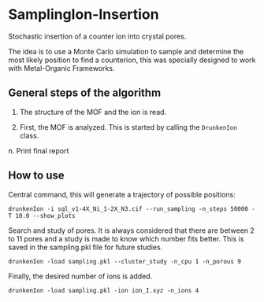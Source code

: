 # SamplingIon-Insertion

Stochastic insertion of a counter ion into crystal pores.

The idea is to use a Monte Carlo simulation to sample and determine the most likely position to find a counterion, this was specially designed to work with Metal-Organic Frameworks.

## General steps of the algorithm

1. The structure of the MOF and the ion is read.

2. First, the MOF is analyzed. This is started by calling the `DrunkenIon` class. 



n. Print final report

## How to use

Central command, this will generate a trajectory of possible positions:

```
drunkenIon -i sql_v1-4X_Ni_1-2X_N3.cif --run_sampling -n_steps 50000 -T 10.0 --show_plots
```

Search and study of pores. It is always considered that there are between 2 to 11 pores and a study is made to know which number fits better. This is saved in the sampling.pkl file for future studies.

```
drunkenIon -load sampling.pkl --cluster_study -n_cpu 1 -n_porous 9
```

Finally, the desired number of ions is added.
```
drunkenIon -load sampling.pkl -ion ion_I.xyz -n_ions 4
```





